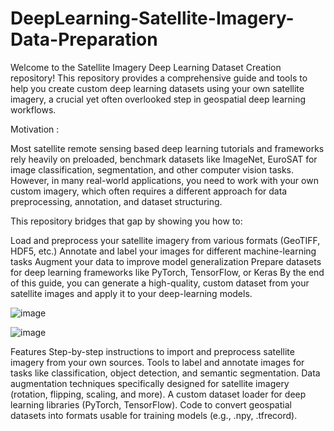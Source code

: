 # DeepLearning-Satellite-Imagery-Data-Preparation
Welcome to the Satellite Imagery Deep Learning Dataset Creation repository! This repository provides a comprehensive guide and tools to help you create custom deep learning datasets using your own satellite imagery, a crucial yet often overlooked step in geospatial deep learning workflows.

Motivation :

Most satellite remote sensing based deep learning tutorials and frameworks rely heavily on preloaded, benchmark datasets like ImageNet, EuroSAT for image classification, segmentation, and other computer vision tasks. However, in many real-world applications, you need to work with your own custom imagery, which often requires a different approach for data preprocessing, annotation, and dataset structuring.

This repository bridges that gap by showing you how to:

Load and preprocess your satellite imagery from various formats (GeoTIFF, HDF5, etc.)
Annotate and label your images for different machine-learning tasks
Augment your data to improve model generalization
Prepare datasets for deep learning frameworks like PyTorch, TensorFlow, or Keras
By the end of this guide, you can generate a high-quality, custom dataset from your satellite images and apply it to your deep-learning models.

![image](https://github.com/user-attachments/assets/c4c703a7-b56f-48c8-a2f7-08f92084d557)

![image](https://github.com/user-attachments/assets/0f671633-c51d-43a1-8289-3772f23ec252)



Features
Step-by-step instructions to import and preprocess satellite imagery from your own sources.
Tools to label and annotate images for tasks like classification, object detection, and semantic segmentation.
Data augmentation techniques specifically designed for satellite imagery (rotation, flipping, scaling, and more).
A custom dataset loader for deep learning libraries (PyTorch, TensorFlow).
Code to convert geospatial datasets into formats usable for training models (e.g., .npy, .tfrecord).
